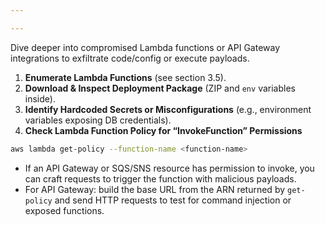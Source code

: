 ```yaml
---

---
```

Dive deeper into compromised Lambda functions or API Gateway integrations to exfiltrate code/config or execute payloads.

1. **Enumerate Lambda Functions** (see section 3.5).
2. **Download & Inspect Deployment Package** (ZIP and `env` variables inside).
3. **Identify Hardcoded Secrets or Misconfigurations** (e.g., environment variables exposing DB credentials).
4. **Check Lambda Function Policy for “InvokeFunction” Permissions**
```bash
aws lambda get-policy --function-name <function-name>
```
- If an API Gateway or SQS/SNS resource has permission to invoke, you can craft requests to trigger the function with malicious payloads.
- For API Gateway: build the base URL from the ARN returned by `get-policy` and send HTTP requests to test for command injection or exposed functions.
